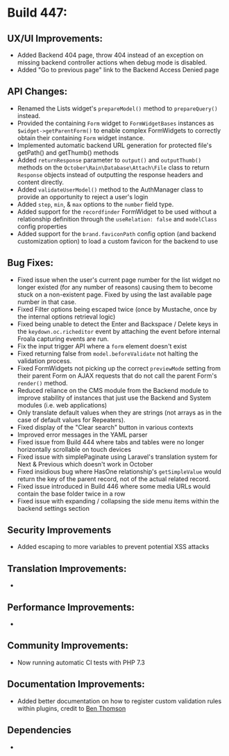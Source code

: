 # Build 447:

## UX/UI Improvements:
- Added Backend 404 page, throw 404 instead of an exception on missing backend controller actions when debug mode is disabled.
- Added "Go to previous page" link to the Backend Access Denied page

## API Changes:
- Renamed the Lists widget's `prepareModel()` method to `prepareQuery()` instead.
- Provided the containing `Form` widget to `FormWidgetBases` instances as `$widget->getParentForm()` to enable complex FormWidgets to correctly obtain their containing `Form` widget instance.
- Implemented automatic backend URL generation for protected file's getPath() and getThumb() methods
- Added `returnResponse` parameter to `output()` and `outputThumb()` methods on the `October\Rain\Database\Attach\File` class to return `Response` objects instead of outputting the response headers and content directly.
- Added `validateUserModel()` method to the AuthManager class to provide an opportunity to reject a user's login
- Added `step`, `min`, & `max` options to the `number` field type.
- Added support for the `recordfinder` FormWidget to be used without a relationship definition through the `useRelation: false` and `modelClass` config properties
- Added support for the `brand.faviconPath` config option (and backend customization option) to load a custom favicon for the backend to use

## Bug Fixes:
- Fixed issue when the user's current page number for the list widget no longer existed (for any number of reasons) causing them to become stuck on a non-existent page. Fixed by using the last available page number in that case.
- Fixed Filter options being escaped twice (once by Mustache, once by the internal options retrieval logic)
- Fixed being unable to detect the Enter and Backspace / Delete keys in the `keydown.oc.richeditor` event by attaching the event before internal Froala capturing events are run.
- Fix the input trigger API where a `form` element doesn't exist
- Fixed returning false from `model.beforeValidate` not halting the validation process.
- Fixed FormWidgets not picking up the correct `previewMode` setting from their parent Form on AJAX requests that do not call the parent Form's `render()` method.
- Reduced reliance on the CMS module from the Backend module to improve stability of instances that just use the Backend and System modules (i.e. web applications)
- Only translate default values when they are strings (not arrays as in the case of default values for Repeaters).
- Fixed display of the "Clear search" button in various contexts
- Improved error messages in the YAML parser
- Fixed issue from Build 444 where tabs and tables were no longer horizontally scrollable on touch devices
- Fixed issue with simplePaginate using Laravel's translation system for Next & Previous which doesn't work in October
- Fixed insidious bug where HasOne relationship's `getSimpleValue` would return the key of the parent record, not of the actual related record.
- Fixed issue introduced in Build 446 where some media URLs would contain the base folder twice in a row
- Fixed issue with expanding / collapsing the side menu items within the backend settings section

## Security Improvements
- Added escaping to more variables to prevent potential XSS attacks

## Translation Improvements:
-

## Performance Improvements:
-

## Community Improvements:
- Now running automatic CI tests with PHP 7.3

## Documentation Improvements:
- Added better documentation on how to register custom validation rules within plugins, credit to [Ben Thomson](https://github.com/bennothommo)

## Dependencies
-